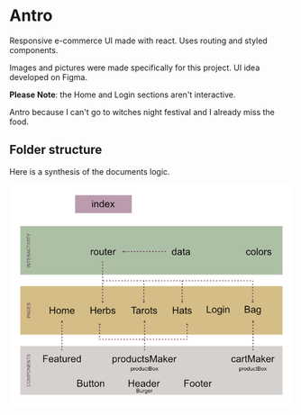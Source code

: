 # Antro

Responsive e-commerce UI made with react.
Uses routing and styled components.

Images and pictures were made specifically for this project.
UI idea developed on Figma.

**Please Note**: the Home and Login sections aren't interactive.


Antro because I can't go to witches night festival and I already miss the food.

## Folder structure

Here is a synthesis of the documents logic. 

![folder structure](./antro-logic.jpg)